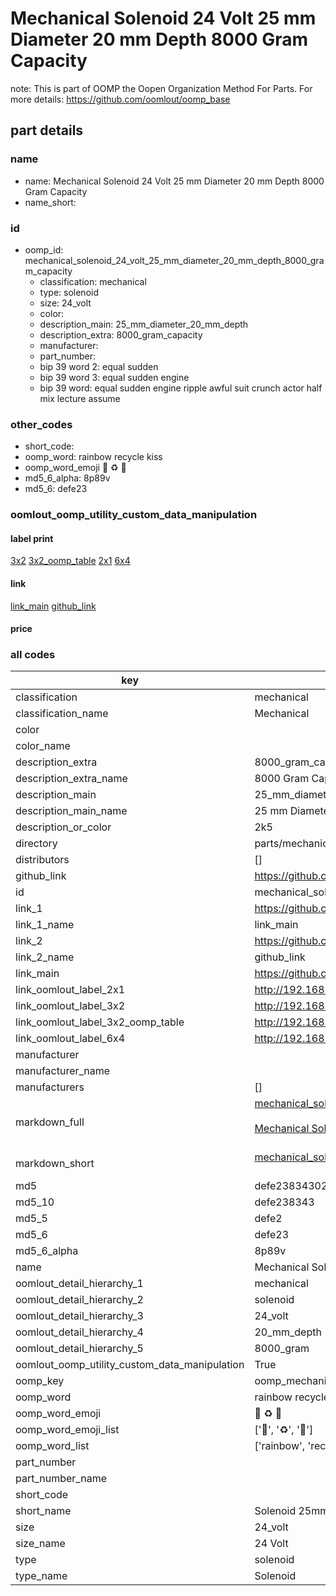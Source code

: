 # Mechanical Solenoid 24 Volt 25 mm Diameter 20 mm Depth 8000 Gram Capacity  

note: This is part of OOMP the Oopen Organization Method For Parts. For more details: https://github.com/oomlout/oomp_base

##  part details





### name
* name: Mechanical Solenoid 24 Volt 25 mm Diameter 20 mm Depth 8000 Gram Capacity
* name_short: 
### id
* oomp_id: mechanical_solenoid_24_volt_25_mm_diameter_20_mm_depth_8000_gram_capacity
  * classification: mechanical
  * type: solenoid
  * size: 24_volt
  * color: 
  * description_main: 25_mm_diameter_20_mm_depth
  * description_extra: 8000_gram_capacity
  * manufacturer: 
  * part_number: 
  * bip 39 word 2: equal sudden
  * bip 39 word 3: equal sudden engine
  * bip 39 word: equal sudden engine ripple awful suit crunch actor half mix lecture assume

### other_codes
* short_code: 
* oomp_word: rainbow recycle kiss
* oomp_word_emoji :rainbow: :recycle: :kiss:
* md5_6_alpha: 8p89v
* md5_6: defe23






### oomlout_oomp_utility_custom_data_manipulation
#### label print
[3x2](http://192.168.1.245:1112/?label=oomp%208p89v)
[3x2_oomp_table](http://192.168.1.107:1112/?label=oomp%208p89v)
[2x1](http://192.168.1.242:1112/?label=oomp%208p89v)
[6x4](http://192.168.1.55:1112/?label=oomp%208p89v)    

#### link

[link_main](https://github.com/oomlout/oomlout_oomp_current_version_messy/tree/main/parts/mechanical_solenoid_24_volt_25_mm_diameter_20_mm_depth_8000_gram_capacity) [github_link](https://github.com/oomlout/oomlout_oomp_part_src/tree/main/parts/mechanical_solenoid_24_volt_25_mm_diameter_20_mm_depth_8000_gram_capacity)                             

#### price







### all codes 
| key | value |  
| --- | --- |  
| classification | mechanical |  
| classification_name | Mechanical |  
| color |  |  
| color_name |  |  
| description_extra | 8000_gram_capacity |  
| description_extra_name | 8000 Gram Capacity |  
| description_main | 25_mm_diameter_20_mm_depth |  
| description_main_name | 25 mm Diameter 20 mm Depth |  
| description_or_color | 2k5 |  
| directory | parts/mechanical_solenoid_24_volt_25_mm_diameter_20_mm_depth_8000_gram_capacity |  
| distributors | [] |  
| github_link | https://github.com/oomlout/oomlout_oomp_part_src/tree/main/parts/mechanical_solenoid_24_volt_25_mm_diameter_20_mm_depth_8000_gram_capacity |  
| id | mechanical_solenoid_24_volt_25_mm_diameter_20_mm_depth_8000_gram_capacity |  
| link_1 | https://github.com/oomlout/oomlout_oomp_current_version_messy/tree/main/parts/mechanical_solenoid_24_volt_25_mm_diameter_20_mm_depth_8000_gram_capacity |  
| link_1_name | link_main |  
| link_2 | https://github.com/oomlout/oomlout_oomp_part_src/tree/main/parts/mechanical_solenoid_24_volt_25_mm_diameter_20_mm_depth_8000_gram_capacity |  
| link_2_name | github_link |  
| link_main | https://github.com/oomlout/oomlout_oomp_current_version_messy/tree/main/parts/mechanical_solenoid_24_volt_25_mm_diameter_20_mm_depth_8000_gram_capacity |  
| link_oomlout_label_2x1 | http://192.168.1.242:1112/?label=oomp%208p89v |  
| link_oomlout_label_3x2 | http://192.168.1.245:1112/?label=oomp%208p89v |  
| link_oomlout_label_3x2_oomp_table | http://192.168.1.107:1112/?label=oomp%208p89v |  
| link_oomlout_label_6x4 | http://192.168.1.55:1112/?label=oomp%208p89v |  
| manufacturer |  |  
| manufacturer_name |  |  
| manufacturers | [] |  
| markdown_full | [mechanical_solenoid_24_volt_25_mm_diameter_20_mm_depth_8000_gram_capacity](https://github.com/oomlout/oomlout_oomp_current_version_messy/tree/main/parts/mechanical_solenoid_24_volt_25_mm_diameter_20_mm_depth_8000_gram_capacity)<br>[](https://github.com/oomlout/oomlout_oomp_current_version_messy/tree/main/parts/mechanical_solenoid_24_volt_25_mm_diameter_20_mm_depth_8000_gram_capacity)<br>[Mechanical Solenoid 24 Volt 25 Mm Diameter 20 Mm Depth 8000 Gram Capacity](https://github.com/oomlout/oomlout_oomp_current_version_messy/tree/main/parts/mechanical_solenoid_24_volt_25_mm_diameter_20_mm_depth_8000_gram_capacity)<br><br> |  
| markdown_short | [mechanical_solenoid_24_volt_25_mm_diameter_20_mm_depth_8000_gram_capacity](https://github.com/oomlout/oomlout_oomp_current_version_messy/tree/main/parts/mechanical_solenoid_24_volt_25_mm_diameter_20_mm_depth_8000_gram_capacity)<br><br> |  
| md5 | defe23834302a69f64085ba494f62260 |  
| md5_10 | defe238343 |  
| md5_5 | defe2 |  
| md5_6 | defe23 |  
| md5_6_alpha | 8p89v |  
| name | Mechanical Solenoid 24 Volt 25 mm Diameter 20 mm Depth 8000 Gram Capacity |  
| oomlout_detail_hierarchy_1 | mechanical |  
| oomlout_detail_hierarchy_2 | solenoid |  
| oomlout_detail_hierarchy_3 | 24_volt |  
| oomlout_detail_hierarchy_4 | 20_mm_depth |  
| oomlout_detail_hierarchy_5 | 8000_gram |  
| oomlout_oomp_utility_custom_data_manipulation | True |  
| oomp_key | oomp_mechanical_solenoid_24_volt_25_mm_diameter_20_mm_depth_8000_gram_capacity |  
| oomp_word | rainbow recycle kiss |  
| oomp_word_emoji | :rainbow: :recycle: :kiss: |  
| oomp_word_emoji_list | [':rainbow:', ':recycle:', ':kiss:'] |  
| oomp_word_list | ['rainbow', 'recycle', 'kiss'] |  
| part_number |  |  
| part_number_name |  |  
| short_code |  |  
| short_name | Solenoid 25mm x 20mm 8.0kg 24_volt |  
| size | 24_volt |  
| size_name | 24 Volt |  
| type | solenoid |  
| type_name | Solenoid |  
